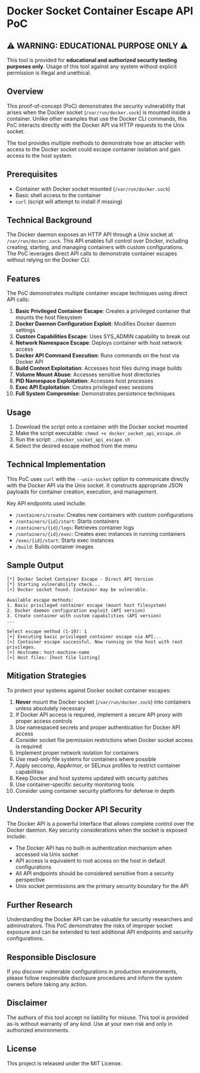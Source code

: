 # Docker Socket Container Escape API PoC

## ⚠️ WARNING: EDUCATIONAL PURPOSE ONLY ⚠️

This tool is provided for **educational and authorized security testing purposes only**. 
Usage of this tool against any system without explicit permission is illegal and unethical.

## Overview

This proof-of-concept (PoC) demonstrates the security vulnerability that arises when the Docker socket (`/var/run/docker.sock`) is mounted inside a container. Unlike other examples that use the Docker CLI commands, this PoC interacts directly with the Docker API via HTTP requests to the Unix socket.

The tool provides multiple methods to demonstrate how an attacker with access to the Docker socket could escape container isolation and gain access to the host system.

## Prerequisites

- Container with Docker socket mounted (`/var/run/docker.sock`)
- Basic shell access to the container
- `curl` (script will attempt to install if missing)

## Technical Background

The Docker daemon exposes an HTTP API through a Unix socket at `/var/run/docker.sock`. This API enables full control over Docker, including creating, starting, and managing containers with custom configurations. The PoC leverages direct API calls to demonstrate container escapes without relying on the Docker CLI.

## Features

The PoC demonstrates multiple container escape techniques using direct API calls:

1. **Basic Privileged Container Escape**: Creates a privileged container that mounts the host filesystem
2. **Docker Daemon Configuration Exploit**: Modifies Docker daemon settings 
3. **Custom Capabilities Escape**: Uses SYS_ADMIN capability to break out
4. **Network Namespace Escape**: Deploys container with host network access
5. **Docker API Command Execution**: Runs commands on the host via Docker API
6. **Build Context Exploitation**: Accesses host files during image builds
7. **Volume Mount Abuse**: Accesses sensitive host directories
8. **PID Namespace Exploitation**: Accesses host processes
9. **Exec API Exploitation**: Creates privileged exec sessions
10. **Full System Compromise**: Demonstrates persistence techniques

## Usage

1. Download the script onto a container with the Docker socket mounted
2. Make the script executable: `chmod +x docker_socket_api_escape.sh`
3. Run the script: `./docker_socket_api_escape.sh`
4. Select the desired escape method from the menu

## Technical Implementation

This PoC uses `curl` with the `--unix-socket` option to communicate directly with the Docker API via the Unix socket. It constructs appropriate JSON payloads for container creation, execution, and management.

Key API endpoints used include:
- `/containers/create`: Creates new containers with custom configurations
- `/containers/{id}/start`: Starts containers
- `/containers/{id}/logs`: Retrieves container logs
- `/containers/{id}/exec`: Creates exec instances in running containers
- `/exec/{id}/start`: Starts exec instances
- `/build`: Builds container images

## Sample Output

```
[*] Docker Socket Container Escape - Direct API Version
[*] Starting vulnerability check...
[+] Docker socket found. Container may be vulnerable.

Available escape methods:
1. Basic privileged container escape (mount host filesystem)
2. Docker daemon configuration exploit (API version)
3. Create container with custom capabilities (API version)
...

Select escape method (1-10): 1
[+] Executing basic privileged container escape via API...
[+] Container escape successful. Now running on the host with root privileges.
[+] Hostname: host-machine-name
[+] Host files: [host file listing]
```

## Mitigation Strategies

To protect your systems against Docker socket container escapes:

1. **Never** mount the Docker socket (`/var/run/docker.sock`) into containers unless absolutely necessary
2. If Docker API access is required, implement a secure API proxy with proper access controls
3. Use namespaced secrets and proper authentication for Docker API access
4. Consider socket file permission restrictions when Docker socket access is required
5. Implement proper network isolation for containers
6. Use read-only file systems for containers where possible
7. Apply seccomp, AppArmor, or SELinux profiles to restrict container capabilities
8. Keep Docker and host systems updated with security patches
9. Use container-specific security monitoring tools
10. Consider using container security platforms for defense in depth

## Understanding Docker API Security

The Docker API is a powerful interface that allows complete control over the Docker daemon. Key security considerations when the socket is exposed include:

- The Docker API has no built-in authentication mechanism when accessed via Unix socket
- API access is equivalent to root access on the host in default configurations
- All API endpoints should be considered sensitive from a security perspective
- Unix socket permissions are the primary security boundary for the API

## Further Research

Understanding the Docker API can be valuable for security researchers and administrators. This PoC demonstrates the risks of improper socket exposure and can be extended to test additional API endpoints and security configurations.

## Responsible Disclosure

If you discover vulnerable configurations in production environments, please follow responsible disclosure procedures and inform the system owners before taking any action.

## Disclaimer

The authors of this tool accept no liability for misuse. This tool is provided as-is without warranty of any kind. Use at your own risk and only in authorized environments.

## License

This project is released under the MIT License.